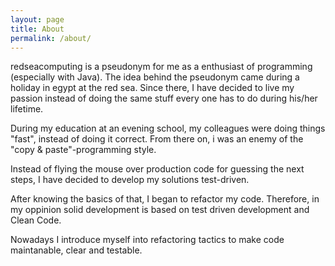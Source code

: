 ```yaml
---
layout: page
title: About
permalink: /about/
---
```


redseacomputing is a pseudonym for me as a enthusiast of programming (especially with Java). 
The idea behind the pseudonym came during a holiday in egypt at the red sea.
Since there, I have decided to live my passion instead of doing the same stuff
every one has to do during his/her lifetime.

During my education at an evening school, my colleagues were doing things "fast", 
instead of doing it correct.
From there on, i was an enemy of the "copy & paste"-programming style.

Instead of flying the mouse over production code for guessing the next steps,
I have decided to develop my solutions test-driven.

After knowing the basics of that, I began to refactor my code.
Therefore, in my oppinion solid development is based on test driven 
development and Clean Code. 

Nowadays I introduce myself into refactoring tactics to make 
code maintanable, clear and testable.